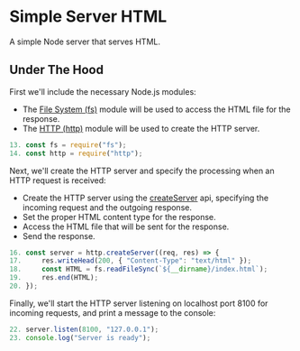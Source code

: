 # Simple Server HTML

A simple Node server that serves HTML.

## Under The Hood

First we'll include the necessary Node.js modules:

-   The [File System (fs)](https://nodejs.org/api/fs.html) module will be used to access the HTML file for the response.
-   The [HTTP (http)](https://nodejs.org/api/http.html) module will be used to create the HTTP server.

```js
13. const fs = require("fs");
14. const http = require("http");
```

Next, we'll create the HTTP server and specify the processing when an HTTP request is received:

-   Create the HTTP server using the [createServer](https://nodejs.org/api/http.html#http_http_createserver_options_requestlistener) api, specifying the incoming request and the outgoing response.
-   Set the proper HTML content type for the response.
-   Access the HTML file that will be sent for the response.
-   Send the response.

```js
16. const server = http.createServer((req, res) => {
17.     res.writeHead(200, { "Content-Type": "text/html" });
18.     const HTML = fs.readFileSync(`${__dirname}/index.html`);
19.     res.end(HTML);
20. });
```

Finally, we'll start the HTTP server listening on localhost port 8100 for incoming requests, and print a message to the console:

```js
22. server.listen(8100, "127.0.0.1");
23. console.log("Server is ready");
```
